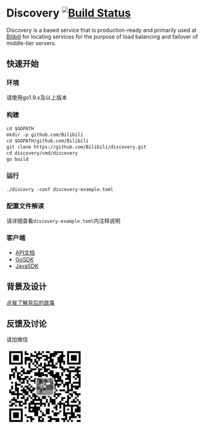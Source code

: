 # Discovery [![Build Status](https://travis-ci.org/Bilibili/discovery.svg?branch=master)](https://travis-ci.org/Bilibili/discovery)

Discovery is a based service that is production-ready and primarily used at [Bilibili](https://www.bilibili.com/) for locating services for the purpose of load balancing and failover of middle-tier servers.

## 快速开始

### 环境

请使用go1.9.x及以上版本

### 构建
```shell
cd $GOPATH
mkdir -p github.com/Bilibili
cd $GOPATH/github.com/Bilibili
git clone https://github.com/Bilibili/discovery.git
cd discovery/cmd/discovery
go build
```

### 运行
```shell
./discovry -conf discovery-example.toml
```

### 配置文件解读

请详细查看`discovery-example.toml`内注释说明

### 客户端 

* [API文档](api.md)
* [GoSDK](naming/client.go)
* [JavaSDK](https://github.com/flygit/discoveryJavaSDK)

## 背景及设计

[点我了解背后的故事](intro.md)

## 反馈及讨论

请加微信

<img width="200" height="200" src="discovery_wechat.png" />

